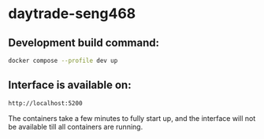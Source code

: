 # daytrade-seng468

## Development build command:
```bash
docker compose --profile dev up
```

## Interface is available on:
```bash
http://localhost:5200
```
The containers take a few minutes to fully start up, and the interface will not be available till all containers are running.
